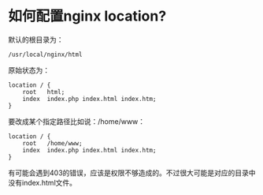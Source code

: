 # 如何配置nginx location?

默认的根目录为：
```
/usr/local/nginx/html
```
原始状态为：
```
location / {
    root   html;
    index  index.php index.html index.htm;
}
```
要改成某个指定路径比如说：/home/www：
```
location / {
    root   /home/www;
    index  index.php index.html index.htm;
}
```
有可能会遇到403的错误，应该是权限不够造成的。不过很大可能是对应的目录中没有index.html文件。
